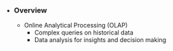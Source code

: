 - ### Overview
	- Online Analytical Processing (OLAP)
		- Complex queries on historical data
		- Data analysis for insights and decision making